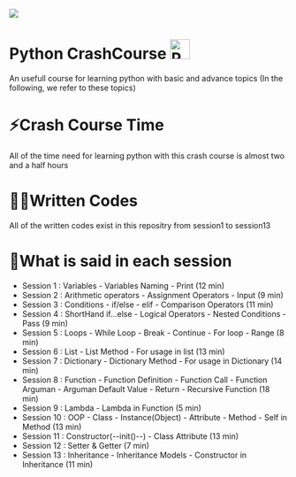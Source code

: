 ![](http://i.imgur.com/y8g506n.png?1)


# Python CrashCourse <a href="https://www.python.org/" target="_blank" rel="noreferrer"><img src="https://raw.githubusercontent.com/danielcranney/readme-generator/main/public/icons/skills/python-colored.svg" width="36" height="36" alt="Python" /></a>

An usefull course for learning python with basic and advance topics (In the following, we refer to these topics)

# ⚡Crash Course Time
All of the time need for learning python with this crash course is almost two and a half hours

# 👨‍💻Written Codes
All of the written codes exist in this repositry from session1 to session13 


# 📝What is said in each session
- Session 1 :  Variables - Variables Naming - Print (12 min)
- Session 2 :  Arithmetic operators - Assignment Operators - Input (9 min)
- Session 3 :  Conditions - if/else - elif - Comparison Operators  (11 min)
- Session 4 :  ShortHand if...else - Logical Operators - Nested Conditions - Pass (9 min)
- Session 5 :  Loops - While Loop - Break - Continue - For loop - Range (8 min)
- Session 6 :  List - List Method - For usage in list (13 min)
- Session 7 :  Dictionary - Dictionary Method - For usage in Dictionary (14 min) 
- Session 8 :  Function - Function Definition - Function Call - Function Arguman - Arguman Default Value - Return - Recursive Function (18 min)
- Session 9 :  Lambda - Lambda in Function (5 min)
- Session 10 : OOP - Class - Instance(Object) - Attribute - Method - Self in Method (13 min)
- Session 11 : Constructor(--init()--) - Class Attribute (13 min)
- Session 12 : Setter & Getter (7 min)
- Session 13 : Inheritance - Inheritance Models - Constructor in Inheritance (11 min)
